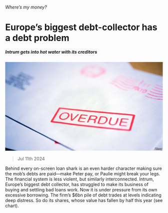 ###### Where’s my money?

# Europe’s biggest debt-collector has a debt problem 

##### Intrum gets into hot water with its creditors 

![image](images/20240713_WBP504.jpg) 

> Jul 11th 2024 

Behind every on-screen loan shark is an even harder character making sure the mob’s debts are paid—make Peter pay, or Paulie might break your legs. The financial system is less violent, but similarly interconnected. Intrum, Europe’s biggest debt collector, has struggled to make its business of buying and settling bad loans work. Now it is under pressure from its own excessive borrowing. The firm’s $6bn pile of debt trades at levels indicating deep distress. So do its shares, whose value has fallen by half this year (see chart).

